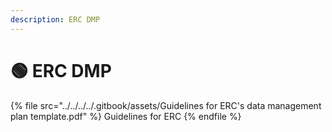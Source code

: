 ```yaml
---
description: ERC DMP
---
```


# 🟢 ERC DMP

{% file src="../../../../.gitbook/assets/Guidelines for ERC's data management plan template.pdf" %}
Guidelines for ERC
{% endfile %}
